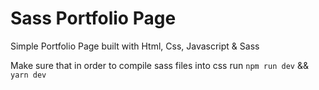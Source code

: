 # Sass Portfolio Page

Simple Portfolio Page built with Html, Css, Javascript & Sass

Make sure that in order to compile sass files into css run `npm run dev` &&  `yarn dev`